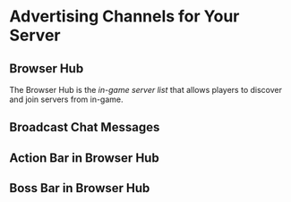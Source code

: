 # Advertising Channels for Your Server

## Browser Hub

The Browser Hub is the _in-game server list_ that allows
players to discover and join servers from in-game.

## Broadcast Chat Messages
[//]: # (todo with screenshots)
## Action Bar in Browser Hub
## Boss Bar in Browser Hub

